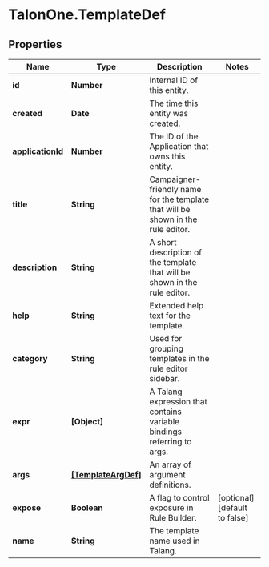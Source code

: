 # TalonOne.TemplateDef

## Properties

Name | Type | Description | Notes
------------ | ------------- | ------------- | -------------
**id** | **Number** | Internal ID of this entity. | 
**created** | **Date** | The time this entity was created. | 
**applicationId** | **Number** | The ID of the Application that owns this entity. | 
**title** | **String** | Campaigner-friendly name for the template that will be shown in the rule editor. | 
**description** | **String** | A short description of the template that will be shown in the rule editor. | 
**help** | **String** | Extended help text for the template. | 
**category** | **String** | Used for grouping templates in the rule editor sidebar. | 
**expr** | **[Object]** | A Talang expression that contains variable bindings referring to args. | 
**args** | [**[TemplateArgDef]**](TemplateArgDef.md) | An array of argument definitions. | 
**expose** | **Boolean** | A flag to control exposure in Rule Builder. | [optional] [default to false]
**name** | **String** | The template name used in Talang. | 


